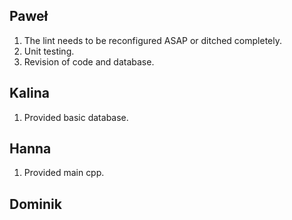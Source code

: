## Paweł
1. The lint needs to be reconfigured ASAP or ditched completely.
2. Unit testing.
3. Revision of code and database.

## Kalina
1. Provided basic database.

## Hanna
1. Provided main cpp.
## Dominik
